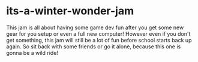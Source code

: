 # its-a-winter-wonder-jam
This jam is all about having some game dev fun after you get some new gear for you setup or even a full new computer! However even if you don't get something, this jam will still be a lot of fun before school starts back up again. So sit back with some friends or go it alone, because this one is gonna be a wild ride!
